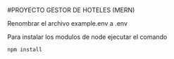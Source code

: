 #PROYECTO GESTOR DE HOTELES (MERN)

Renombrar el archivo example.env a .env

Para instalar los modulos de node ejecutar el comando
```
npm install
```